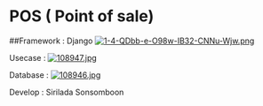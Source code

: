 ﻿# POS ( Point of sale)

##Framework : Django
[![1-4-QDbb-e-O98w-IB32-CNNu-Wjw.png](https://i.postimg.cc/8P8jMDdm/1-4-QDbb-e-O98w-IB32-CNNu-Wjw.png)](https://postimg.cc/3WB8Qsck)

Usecase :
[![108947.jpg](https://i.postimg.cc/59KDRNK8/108947.jpg)](https://postimg.cc/Z03f9ZSq)

Database :
[![108946.jpg](https://i.postimg.cc/ZY9hZddw/108946.jpg)](https://postimg.cc/DmKNPm5G)



Develop : Sirilada Sonsomboon
